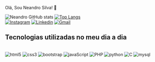 <div align="start">
    Olá, Sou Neandro Silva! 👋


   ![Neandro GitHub stats](https://github-readme-stats.vercel.app/api?username=Neandro-Silva&show_icons=true&theme=merko) 
   [![Top Langs](https://github-readme-stats.vercel.app/api/top-langs/?username=Neandro-Silva)](https://github.com/anuraghazra/github-readme-stats)   
   [![Instagram](https://img.shields.io/badge/Instagram-E4405F?style=for-the-badge&logo=instagram&logoColor=white)](https://www.instagram.com/neandro_silva1/)
    [![Linkedin](https://img.shields.io/badge/LinkedIn-0077B5?style=for-the-badge&logo=linkedin&logoColor=white)](https://www.linkedin.com/in/neandro-silva-117482240/)
    [![Gmail](https://img.shields.io/badge/Gmail-D14836?style=for-the-badge&logo=gmail&logoColor=white)](mailto:neandrosilva.11@gmail.com) 


## Tecnologias utilizadas no meu dia a dia

<div style="display: inline_block"><br/>
    <img align="center" alt="html5" src="https://img.shields.io/badge/HTML5-E34F26?style=for-the-badge&logo=html5&logoColor=white">
    <img align="center" alt="css3" src="https://img.shields.io/badge/CSS3-1572B6?style=for-the-badge&logo=css3&logoColor=white">
    <img align="center" alt="bootstrap" src="https://img.shields.io/badge/Bootstrap-563D7C?style=for-the-badge&logo=bootstrap&logoColor=white">
    <img align="center" alt="javaScript" src="https://img.shields.io/badge/JavaScript-323330?style=for-the-badge&logo=javascript&logoColor=F7DF1E">
    <img align="center" alt="PHP" src="https://img.shields.io/badge/PHP-777BB4?style=for-the-badge&logo=php&logoColor=white">
    <img align="center" alt="python" src="https://img.shields.io/badge/Python-14354C?style=for-the-badge&logo=python&logoColor=white">
    <img align="center" alt="C" src="https://img.shields.io/badge/C-00599C?style=for-the-badge&logo=c&logoColor=whitehttps://img.shields.io/badge/Python-14354C?style=for-the-badge&logo=python&logoColor=white">
    <img align="center" alt="mysql" src="https://img.shields.io/badge/MySQL-00000F?style=for-the-badge&logo=mysql&logoColor=white">
</div><br>


</div>
